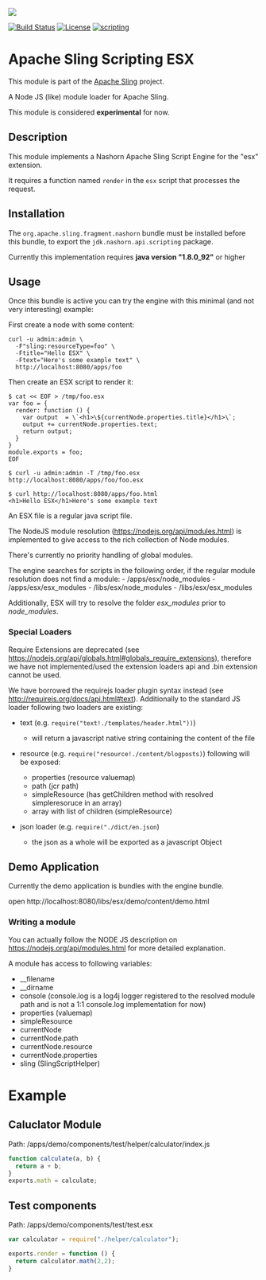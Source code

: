 [<img src="https://sling.apache.org/res/logos/sling.png"/>](https://sling.apache.org)

 [![Build Status](https://builds.apache.org/buildStatus/icon?job=Sling/sling-org-apache-sling-scripting-esx/master)](https://builds.apache.org/job/Sling/job/sling-org-apache-sling-scripting-esx/job/master) [![License](https://img.shields.io/badge/License-Apache%202.0-blue.svg)](https://www.apache.org/licenses/LICENSE-2.0) [![scripting](https://sling.apache.org/badges/group-scripting.svg)](https://github.com/apache/sling-aggregator/blob/master/docs/groups/scripting.md)

# Apache Sling Scripting ESX

This module is part of the [Apache Sling](https://sling.apache.org) project.

A Node JS (like) module loader for Apache Sling.

This module is considered **experimental** for now.

## Description
This module implements a Nashorn Apache Sling Script Engine for the "esx" extension.

It requires a function named `render` in the `esx` script that processes the 
request.

## Installation
The `org.apache.sling.fragment.nashorn` bundle must be installed before this bundle, to export the `jdk.nashorn.api.scripting` package.

Currently this implementation requires **java version "1.8.0_92"** or higher

## Usage
Once this bundle is active you can try the engine with this minimal (and not very interesting) example:

First create a node with some content:

    curl -u admin:admin \
      -F"sling:resourceType=foo" \
	  -Ftitle="Hello ESX" \
	  -Ftext="Here's some example text" \
	  http://localhost:8080/apps/foo

Then create an ESX script to render it:

    $ cat << EOF > /tmp/foo.esx
    var foo = {
      render: function () {
        var output  = \`<h1>\${currentNode.properties.title}</h1>\`;
        output += currentNode.properties.text;
        return output;     
      }
    }  
    module.exports = foo;
    EOF

    $ curl -u admin:admin -T /tmp/foo.esx http://localhost:8080/apps/foo/foo.esx

    $ curl http://localhost:8080/apps/foo.html
    <h1>Hello ESX</h1>Here's some example text


An ESX file is a regular java script file.

The NodeJS module resolution (https://nodejs.org/api/modules.html) is implemented to give access to the
rich collection of Node modules.

There's currently no priority handling of global modules.

The engine searches for scripts in the following order, if the regular module resolution does not find a module:
        - /apps/esx/node_modules
        - /apps/esx/esx_modules
        - /libs/esx/node_modules
        - /libs/esx/esx_modules

Additionally, ESX will try to resolve the folder *esx_modules* prior to *node_modules*.

### Special Loaders
Require Extensions are deprecated (see https://nodejs.org/api/globals.html#globals_require_extensions), therefore we have not implemented/used the extension loaders api and .bin extension cannot be used.

We have borrowed the requirejs loader plugin syntax instead (see http://requirejs.org/docs/api.html#text). Additionally to the standard JS loader following two loaders are existing:

- text (e.g. ```require("text!./templates/header.html"))```)
  - will return a javascript native string containing the content of the file
- resource  (e.g. ```require("resource!./content/blogposts)```)
  following will be exposed:
  - properties (resource valuemap)
  - path (jcr path)  
  - simpleResource (has getChildren method with resolved simpleresoruce in an array)
  - array with list of children (simpleResource)

- json loader  (e.g. ```require("./dict/en.json```)
  - the json as a whole will be exported as a javascript Object

##  Demo Application
Currently the demo application is bundles with the engine bundle.

open http://localhost:8080/libs/esx/demo/content/demo.html

### Writing a module
You can actually follow the NODE JS description on https://nodejs.org/api/modules.html for more detailed explanation.

A module has access to following variables:
- __filename
- __dirname
- console (console.log is a log4j logger registered to the resolved module path and is not a 1:1 console.log implementation for now)
- properties (valuemap)
- simpleResource
- currentNode
 - currentNode.path
 - currentNode.resource
 - currentNode.properties
- sling (SlingScriptHelper)


# Example
## Caluclator Module
Path: /apps/demo/components/test/helper/calculator/index.js
```javascript
function calculate(a, b) {
  return a + b;
}
exports.math = calculate;
```

## Test components
Path: /apps/demo/components/test/test.esx
```javascript
var calculator = require("./helper/calculator");

exports.render = function () {
  return calculator.math(2,2);
}
```
